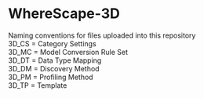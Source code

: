 # WhereScape-3D
Naming conventions for files uploaded into this repository  
3D_CS = Category Settings  
3D_MC = Model Conversion Rule Set  
3D_DT = Data Type Mapping  
3D_DM = Discovery Method  
3D_PM = Profiling Method  
3D_TP = Template
